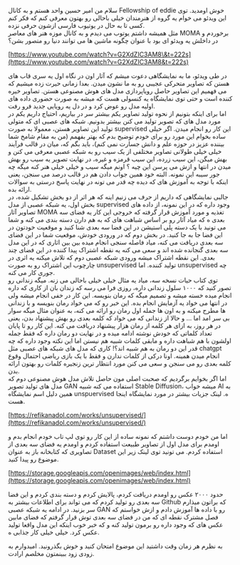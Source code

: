 سلام من امیر حسین واحد هستم و به کانال Fellowship of eddie خوش اومدید. توی این ویدئو می خوام یه گروه از هنرمندان خیلی باحالی رو بهتون معرفی کنم که فکر کنم کسی تا به حال در یوتیوب فارسی ازشون حرفی نزده.   
مثل همیشه داشتم یوتوب می دیدم و به کانال موزه هنر های معاصر MOMA برخوردم و در داخلش یه ویدئو ای بود با عنوان چگونه ماشین ها می توانند دنیا رو متصور بشن؟

[https://www.youtube.com/watch?v=G2XdZIC3AM8\&t=222s](https://www.youtube.com/watch?v=G2XdZIC3AM8&t=222s)

 در طی ویدئو، ما به نمایشگاهی دعوت میشم که آثار اون در نگاه اول یه سری قاب های هستن که تصاویر متحرکی عجیبی رو به ما نشون میدن. بعدا زمانی حیرت زده میشیم که می فهمیم این تصاویر حاصل رویاپردازی مدل های هوش مصنوعی هستن. تصاویر خیره کننده است و حتی توی نمایشگاه یه کنسولی هست که میشه به صورت حضوری داده های اولیه مدل رو عوض کرد و در دل یه رویایی جدید فرو رفت.  
اما برای اینکه بتونیم از نحوه تولید تصاویر یکم بیشتر سر در بیاریم، احتیاج داریم یکم در مورد مدل های که تصویر تولید می کنن بیشتر بدونیم. شبکه های عصبی ای که متولی تولید این تصاویر هستن، معمولا به صورت supervised این کار رو انجام میدن. اگر خیلی ساده بخوام این مورد رو برای خودم توضیح بدم که بهتر بفهمم (من به مقام شامخ شما بیننده عزیز در حوزه علم و دانش جسارت نمی کنم)، باید بگم که، میان در قالب فرآیند خیلی خیلی طولانی تصاویر مختلفی از یک سیب رو به شبکه عصبی معرفی می کنن و بهش میگن، این سیب زرده، این سیب قرمزه و غیره، در نهایت تصویر یه سیب رو بهش میدن در انتها و ازش می پرسن این چیه ؟ اونم میگه سیب و خیلی خیلی هنر کنه میگه چه جور سیبه این نمونه. البته خود همین جواب دادن هم در قالب درصد می سنجن، یعنی اینکه با توجه به آموزش های که دیده چه قدر می تونه در نهایت پاسخ درستی به سوالات ارائه بده.   
جالبی نمایشگاهی که داریم از حرف می زنیم اینه که هر اثر از دو بخش تشکیل شده، در بخش اول، یه شبکه عصبی از مدل supervised وجود داره که در این نمونه، از داده های تصاویر آثار MOMA تغذیه و مورد آموزش قرار گرفته که خروجی این کار یه فضای سه بعدی ه که میاد آثار رو بر اساس شباهت های که به هم دارن دسته بندی می کنه و شما می تونید با یک دسته پلی استیشن در این فضا سه بعدی شنا کنید و موقعیت خودتون در این فضا جا به جا کنید. در بخش دوم که در ورودی خودش، موقعیت شما در این فضای سه بعدی دریافت می کنه، میاد فاصله سنجی انجام میده بین بین اثاری که در این مدل سه بعدی گنجانده شده اند و سعی می کنه یه نقطه اشتراک پیدا کننده در این فضای چند بعدی. این نقطه اشتراک میشه ورودی شبکه عصبی دوم که تلاش میکنه یه اثری در چارچوب این اشتراک رو به صورت unsupervised تولید کننده. اما unsupervised چه جوری کار می کنه.   
توی کتاب حیات نسخه سه، میاد یه مثال خیلی خیلی باحالی می زنه. میگه زندانی رو تصور کنید که ۱۰۰۰ سلول زندانی داره، روزی فرا می رسه که زندان بان از کاری که داره انجام میده خسته میشه و تصمیم میگه که رمان بنویسه. این کار در خفی انجام میشه ولی در انتها می خواد یه آزمایش انجام بده. این خبر رو که می خواد رمان بنویسه و با زندانی ها مطرح میکنه و به اون ها جمله اول رمان رو ارائه می کنه، به عنوان مثال میگه سوار بی سر امد اما … و حالا از زندانی که می خواد که کلمه بعدی رو بهش پیشنهاد بدن، یعنی در هر روز، به ازای هر کلمه از رمان هزار پیشنهاد دریافت می کنه. این کار رو تا پایان تعداد کلماتی که خودش نوشته ادامه میده و در نهایت دو رمان داره که فقط جمله اولشون با هم شباهت داره و مابقی کلمات شبیه هم نیستن اما این نکته وجود داره که چه قدر این دو رمان به هم شبیه اند؟\! کاری که مدل های شبکه های عصبی مثل chatgpt انجام میدن همینه. اونا درکی از کلمات ندارن و فقط با یک بازی ریاضی احتمال وقوع کلمه بعدی رو می سنجن و سعی می کنن مورد انتظار ترین زنجیره کلمات رو بهتون ارائه بدن.   
 اما اگر بخوایم برگردیم که صحبت اصلی مون حاصل تلاش مدل هوش مصنوعی دوم که مدل های تولید تصویر GAN استفاده می کنه شبیه Stable Diffusion، میشه خواب AI به همین دلیل اسم نمایشگاه unspuervised ه. لینک جزیات بیشتر در مورد نمایشگاه اینجا هست.

[https://refikanadol.com/works/unsupervised/](https://refikanadol.com/works/unsupervised/)

اما من خودم دوست داشتم که نمونه ساده از این کار رو توی لپ تاب خودم انجام بدم و اومدم برای مدل اول از تصاویر طبیعت استفاده کردم و اومدم یه فضای سه بعدی از تصاویری که کتابخانه باز به عنوان Dataset استفاده کردم. می تونید توی لینک زیر این موضوع رو پیدا کنید. 

[https://storage.googleapis.com/openimages/web/index.html](https://storage.googleapis.com/openimages/web/index.html)

حدود ۲۰۰۰ عکس رو اومدم دریافت کردم، پالایش کردم و دسته بندی کردم و این فضا سه بعدی رو تولید کردم که می تواند برای اطلاعات بیشتر به Github که براتون میذارم سر بزنید. در ادامه یه شبکه عصبی GAN رو با داده ها آموزش دادم و ازش خواستم که فصل مشترک نقطه ای که من در فضای سه بعدی توش قرار گرفتم که فضای مابین عکس های که وجود داره رو برمون تولید کنه و که خبر خوب اینکه این مدل واقعا تولید عکس کرد. خیلی خیلی کار جذابی ه. 

به نظرم هر زمان وقت داشتید این موضوع امتحان کنید و خوش بگذرونید. امیدوارم به زودی زود ببینمتون مخلصم ارادت.